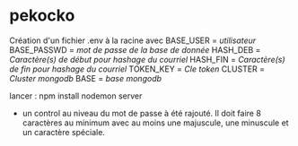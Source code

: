 # pekocko
Création d'un fichier .env à la racine avec 
BASE_USER = *utilisateur*
BASE_PASSWD = *mot de passe de la base de donnée*
HASH_DEB = *Caractère(s) de début pour hashage du courriel*
HASH_FIN = *Caractère(s) de fin pour hashage du courriel*
TOKEN_KEY = *Cle token*
CLUSTER = *Cluster mongodb*
BASE = *base mongodb*

lancer :
npm install
nodemon server

* un control au niveau du mot de passe à été rajouté. Il doit faire 8 caractères au minimum
avec au moins une majuscule, une minuscule et un caractère spéciale.